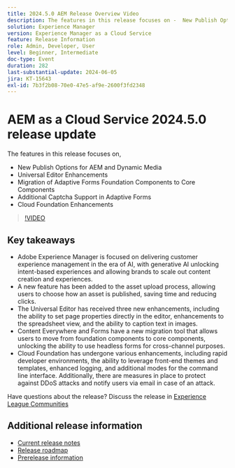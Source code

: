 ```yaml
---
title: 2024.5.0 AEM Release Overview Video
description: The features in this release focuses on -  New Publish Options for AEM & Dynamic Media  Universal Editor Enhancements Migration of Adaptive Forms Foundation Components to Core Components  Additional Captcha Support in Adaptive Forms Cloud Foundation Enhancements
solution: Experience Manager
version: Experience Manager as a Cloud Service
feature: Release Information
role: Admin, Developer, User
level: Beginner, Intermediate
doc-type: Event
duration: 282
last-substantial-update: 2024-06-05
jira: KT-15643
exl-id: 7b3f2b08-70e0-47e5-af9e-2600f3fd2348
---
```

# AEM as a Cloud Service 2024.5.0 release update 

The features in this release focuses on,

* New Publish Options for AEM and Dynamic Media
* Universal Editor Enhancements
* Migration of Adaptive Forms Foundation Components to Core Components
* Additional Captcha Support in Adaptive Forms
* Cloud Foundation Enhancements

>[!VIDEO](https://video.tv.adobe.com/v/3429503/?learn=on)

## Key takeaways

* Adobe Experience Manager is focused on delivering customer experience management in the era of AI, with generative AI unlocking intent-based experiences and allowing brands to scale out content creation and experiences. 
* A new feature has been added to the asset upload process, allowing users to choose how an asset is published, saving time and reducing clicks. 
* The Universal Editor has received three new enhancements, including the ability to set page properties directly in the editor, enhancements to the spreadsheet view, and the ability to caption text in images. 
* Content Everywhere and Forms have a new migration tool that allows users to move from foundation components to core components, unlocking the ability to use headless forms for cross-channel purposes. 
* Cloud Foundation has undergone various enhancements, including rapid developer environments, the ability to leverage front-end themes and templates, enhanced logging, and additional modes for the command line interface. Additionally, there are measures in place to protect against DDoS attacks and notify users via email in case of an attack.


Have questions about the release?  Discuss the release in [Experience League Communities](https://adobe.ly/44Ofo8H)

## Additional release information

* [Current release notes](https://experienceleague.adobe.com/docs/experience-manager-cloud-service/content/release-notes/home.html)
* [Release roadmap](https://experienceleague.adobe.com/docs/experience-manager-release-information/aem-release-updates/update-releases-roadmap.html)
* [Prerelease information](https://experienceleague.adobe.com/docs/experience-manager-cloud-service/content/release-notes/prerelease.html)
